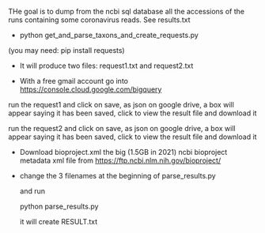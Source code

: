 THe goal is to dump from the ncbi sql database all the accessions of the runs containing some coronavirus reads. See results.txt

* python get_and_parse_taxons_and_create_requests.py

 (you may need: pip install requests)

* It will produce two files: request1.txt and request2.txt 

* With a free gmail account go into https://console.cloud.google.com/bigquery

run the request1 and click on save, as json on google drive, a box will appear saying it has been saved, click to view the result file and download it

run the request2 and click on save, as json on google drive, a box will appear saying it has been saved, click to view the result file and download it

* Download bioproject.xml the big (1.5GB in 2021) ncbi bioproject metadata xml file from https://ftp.ncbi.nlm.nih.gov/bioproject/

* change the 3 filenames at the beginning of parse_results.py

  and run 
  
  python parse_results.py
  
  it will create RESULT.txt